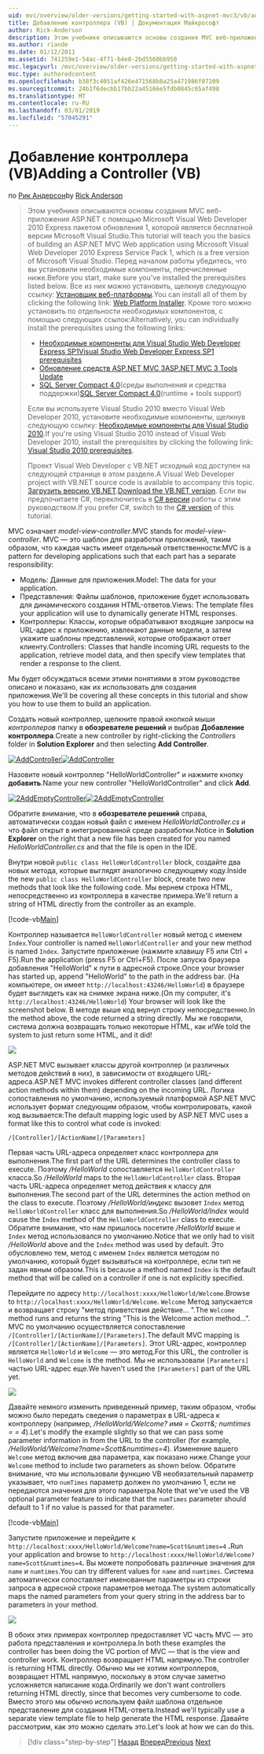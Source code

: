 ```yaml
---
uid: mvc/overview/older-versions/getting-started-with-aspnet-mvc3/vb/adding-a-controller
title: Добавление контроллера (VB) | Документация Майкрософт
author: Rick-Anderson
description: Этом учебнике описываются основы создания MVC веб-приложения ASP.NET с помощью Microsoft Visual Web Developer 2010 Express пакетом обновления 1, который является...
ms.author: riande
ms.date: 01/12/2011
ms.assetid: 741259e1-54ac-4f71-b4e8-2bd5560bb950
msc.legacyurl: /mvc/overview/older-versions/getting-started-with-aspnet-mvc3/vb/adding-a-controller
msc.type: authoredcontent
ms.openlocfilehash: b38f3c4051af426e471568b8a25a471986f07209
ms.sourcegitcommit: 24b1f6decbb17bb22a45166e5fdb0845c65af498
ms.translationtype: MT
ms.contentlocale: ru-RU
ms.lasthandoff: 03/01/2019
ms.locfileid: "57045291"
---
```

<a name="adding-a-controller-vb"></a><span data-ttu-id="8728a-103">Добавление контроллера (VB)</span><span class="sxs-lookup"><span data-stu-id="8728a-103">Adding a Controller (VB)</span></span>
====================
<span data-ttu-id="8728a-104">по [Рик Андерсон]((https://twitter.com/RickAndMSFT))</span><span class="sxs-lookup"><span data-stu-id="8728a-104">by [Rick Anderson]((https://twitter.com/RickAndMSFT))</span></span>

> <span data-ttu-id="8728a-105">Этом учебнике описываются основы создания MVC веб-приложения ASP.NET с помощью Microsoft Visual Web Developer 2010 Express пакетом обновления 1, которой является бесплатной версии Microsoft Visual Studio.</span><span class="sxs-lookup"><span data-stu-id="8728a-105">This tutorial will teach you the basics of building an ASP.NET MVC Web application using Microsoft Visual Web Developer 2010 Express Service Pack 1, which is a free version of Microsoft Visual Studio.</span></span> <span data-ttu-id="8728a-106">Перед началом работы убедитесь, что вы установили необходимые компоненты, перечисленные ниже.</span><span class="sxs-lookup"><span data-stu-id="8728a-106">Before you start, make sure you've installed the prerequisites listed below.</span></span> <span data-ttu-id="8728a-107">Все из них можно установить, щелкнув следующую ссылку: [Установщик веб-платформы](https://www.microsoft.com/web/gallery/install.aspx?appid=VWD2010SP1Pack).</span><span class="sxs-lookup"><span data-stu-id="8728a-107">You can install all of them by clicking the following link: [Web Platform Installer](https://www.microsoft.com/web/gallery/install.aspx?appid=VWD2010SP1Pack).</span></span> <span data-ttu-id="8728a-108">Кроме того можно установить по отдельности необходимых компонентов, с помощью следующих ссылок:</span><span class="sxs-lookup"><span data-stu-id="8728a-108">Alternatively, you can individually install the prerequisites using the following links:</span></span>
> 
> - [<span data-ttu-id="8728a-109">Необходимые компоненты для Visual Studio Web Developer Express SP1</span><span class="sxs-lookup"><span data-stu-id="8728a-109">Visual Studio Web Developer Express SP1 prerequisites</span></span>](https://www.microsoft.com/web/gallery/install.aspx?appid=VWD2010SP1Pack)
> - [<span data-ttu-id="8728a-110">Обновление средств ASP.NET MVC 3</span><span class="sxs-lookup"><span data-stu-id="8728a-110">ASP.NET MVC 3 Tools Update</span></span>](https://www.microsoft.com/web/gallery/install.aspx?appsxml=&amp;appid=MVC3)
> - <span data-ttu-id="8728a-111">[SQL Server Compact 4.0](https://www.microsoft.com/web/gallery/install.aspx?appid=SQLCE;SQLCEVSTools_4_0)(среды выполнения и средства поддержки)</span><span class="sxs-lookup"><span data-stu-id="8728a-111">[SQL Server Compact 4.0](https://www.microsoft.com/web/gallery/install.aspx?appid=SQLCE;SQLCEVSTools_4_0)(runtime + tools support)</span></span>
> 
> <span data-ttu-id="8728a-112">Если вы используете Visual Studio 2010 вместо Visual Web Developer 2010, установите необходимые компоненты, щелкнув следующую ссылку: [Необходимые компоненты для Visual Studio 2010](https://www.microsoft.com/web/gallery/install.aspx?appsxml=&amp;appid=VS2010SP1Pack).</span><span class="sxs-lookup"><span data-stu-id="8728a-112">If you're using Visual Studio 2010 instead of Visual Web Developer 2010, install the prerequisites by clicking the following link: [Visual Studio 2010 prerequisites](https://www.microsoft.com/web/gallery/install.aspx?appsxml=&amp;appid=VS2010SP1Pack).</span></span>
> 
> <span data-ttu-id="8728a-113">Проект Visual Web Developer с VB.NET исходный код доступен на следующей странице в этом разделе.</span><span class="sxs-lookup"><span data-stu-id="8728a-113">A Visual Web Developer project with VB.NET source code is available to accompany this topic.</span></span> <span data-ttu-id="8728a-114">[Загрузить версию VB.NET](https://code.msdn.microsoft.com/Introduction-to-MVC-3-10d1b098).</span><span class="sxs-lookup"><span data-stu-id="8728a-114">[Download the VB.NET version](https://code.msdn.microsoft.com/Introduction-to-MVC-3-10d1b098).</span></span> <span data-ttu-id="8728a-115">Если вы предпочитаете C#, переключитесь в [C# версии](../cs/adding-a-controller.md) работы с этим руководством.</span><span class="sxs-lookup"><span data-stu-id="8728a-115">If you prefer C#, switch to the [C# version](../cs/adding-a-controller.md) of this tutorial.</span></span>


<span data-ttu-id="8728a-116">MVC означает *model-view-controller*.</span><span class="sxs-lookup"><span data-stu-id="8728a-116">MVC stands for *model-view-controller*.</span></span> <span data-ttu-id="8728a-117">MVC — это шаблон для разработки приложений, таким образом, что каждая часть имеет отдельный ответственности:</span><span class="sxs-lookup"><span data-stu-id="8728a-117">MVC is a pattern for developing applications such that each part has a separate responsibility:</span></span>

- <span data-ttu-id="8728a-118">Модель: Данные для приложения.</span><span class="sxs-lookup"><span data-stu-id="8728a-118">Model: The data for your application.</span></span>
- <span data-ttu-id="8728a-119">Представления: Файлы шаблонов, приложение будет использовать для динамического создания HTML-ответов.</span><span class="sxs-lookup"><span data-stu-id="8728a-119">Views: The template files your application will use to dynamically generate HTML responses.</span></span>
- <span data-ttu-id="8728a-120">Контроллеры: Классы, которые обрабатывают входящие запросы на URL-адрес к приложению, извлекают данные модели, а затем укажите шаблоны представлений, которые отображают ответ клиенту.</span><span class="sxs-lookup"><span data-stu-id="8728a-120">Controllers: Classes that handle incoming URL requests to the application, retrieve model data, and then specify view templates that render a response to the client.</span></span>

<span data-ttu-id="8728a-121">Мы будет обсуждаться всеми этими понятиями в этом руководстве описано и показано, как их использовать для создания приложения.</span><span class="sxs-lookup"><span data-stu-id="8728a-121">We'll be covering all these concepts in this tutorial and show you how to use them to build an application.</span></span>

<span data-ttu-id="8728a-122">Создать новый контроллер, щелкните правой кнопкой мыши *контроллеров* папку в **обозревателе решений** и выбрав **Добавление контроллера**.</span><span class="sxs-lookup"><span data-stu-id="8728a-122">Create a new controller by right-clicking the *Controllers* folder in **Solution Explorer** and then selecting **Add Controller**.</span></span>

<span data-ttu-id="8728a-123">[![AddController](adding-a-controller/_static/image2.png "AddController")](adding-a-controller/_static/image1.png)</span><span class="sxs-lookup"><span data-stu-id="8728a-123">[![AddController](adding-a-controller/_static/image2.png "AddController")](adding-a-controller/_static/image1.png)</span></span>

<span data-ttu-id="8728a-124">Назовите новый контроллер &quot;HelloWorldController&quot; и нажмите кнопку **добавить**.</span><span class="sxs-lookup"><span data-stu-id="8728a-124">Name your new controller &quot;HelloWorldController&quot; and click **Add**.</span></span>

<span data-ttu-id="8728a-125">[![2AddEmptyController](adding-a-controller/_static/image4.png "2AddEmptyController")](adding-a-controller/_static/image3.png)</span><span class="sxs-lookup"><span data-stu-id="8728a-125">[![2AddEmptyController](adding-a-controller/_static/image4.png "2AddEmptyController")](adding-a-controller/_static/image3.png)</span></span>

<span data-ttu-id="8728a-126">Обратите внимание, что в **обозревателе решений** справа, автоматически создан новый файл с именем *HelloWorldController.cs* и что файл открыт в интегрированной среде разработки.</span><span class="sxs-lookup"><span data-stu-id="8728a-126">Notice in **Solution Explorer** on the right that a new file has been created for you named *HelloWorldController.cs* and that the file is open in the IDE.</span></span>

<span data-ttu-id="8728a-127">Внутри новой `public class HelloWorldController` block, создайте два новых метода, которые выглядят аналогично следующему коду.</span><span class="sxs-lookup"><span data-stu-id="8728a-127">Inside the new `public class HelloWorldController` block, create two new methods that look like the following code.</span></span> <span data-ttu-id="8728a-128">Мы вернем строка HTML, непосредственно из контроллера в качестве примера.</span><span class="sxs-lookup"><span data-stu-id="8728a-128">We'll return a string of HTML directly from the controller as an example.</span></span>

[!code-vb[Main](adding-a-controller/samples/sample1.vb)]

<span data-ttu-id="8728a-129">Контроллер называется `HelloWorldController` новый метод с именем `Index`.</span><span class="sxs-lookup"><span data-stu-id="8728a-129">Your controller is named `HelloWorldController` and your new method is named `Index`.</span></span> <span data-ttu-id="8728a-130">Запустите приложение (нажмите клавишу F5 или Ctrl + F5).</span><span class="sxs-lookup"><span data-stu-id="8728a-130">Run the application (press F5 or Ctrl+F5).</span></span> <span data-ttu-id="8728a-131">После запуска браузера добавления &quot;HelloWorld&quot; к пути в адресной строке.</span><span class="sxs-lookup"><span data-stu-id="8728a-131">Once your browser has started up, append &quot;HelloWorld&quot; to the path in the address bar.</span></span> <span data-ttu-id="8728a-132">(На компьютере, он имеет `http://localhost:43246/HelloWorld`) в браузере будет выглядеть как на снимке экрана ниже.</span><span class="sxs-lookup"><span data-stu-id="8728a-132">(On my computer, it's `http://localhost:43246/HelloWorld`) Your browser will look like the screenshot below.</span></span> <span data-ttu-id="8728a-133">В методе выше код вернул строку непосредственно.</span><span class="sxs-lookup"><span data-stu-id="8728a-133">In the method above, the code returned a string directly.</span></span> <span data-ttu-id="8728a-134">Мы же говорили, система должна возвращать только некоторые HTML, как и!</span><span class="sxs-lookup"><span data-stu-id="8728a-134">We told the system to just return some HTML, and it did!</span></span>

![](adding-a-controller/_static/image5.png)

<span data-ttu-id="8728a-135">ASP.NET MVC вызывает классы другой контроллер (и различных методов действий в них), в зависимости от входящего URL-адреса.</span><span class="sxs-lookup"><span data-stu-id="8728a-135">ASP.NET MVC invokes different controller classes (and different action methods within them) depending on the incoming URL.</span></span> <span data-ttu-id="8728a-136">Логика сопоставления по умолчанию, используемый платформой ASP.NET MVC использует формат следующим образом, чтобы контролировать, какой код вызывается:</span><span class="sxs-lookup"><span data-stu-id="8728a-136">The default mapping logic used by ASP.NET MVC uses a format like this to control what code is invoked:</span></span>

`/[Controller]/[ActionName]/[Parameters]`

<span data-ttu-id="8728a-137">Первая часть URL-адреса определяет класс контроллера для выполнения.</span><span class="sxs-lookup"><span data-stu-id="8728a-137">The first part of the URL determines the controller class to execute.</span></span> <span data-ttu-id="8728a-138">Поэтому */HelloWorld* сопоставляется `HelloWorldController` класса.</span><span class="sxs-lookup"><span data-stu-id="8728a-138">So */HelloWorld* maps to the `HelloWorldController` class.</span></span> <span data-ttu-id="8728a-139">Вторая часть URL-адреса определяет метод действия к классу для выполнения.</span><span class="sxs-lookup"><span data-stu-id="8728a-139">The second part of the URL determines the action method on the class to execute.</span></span> <span data-ttu-id="8728a-140">Поэтому */HelloWorld/индекс* вызовет `Index` метод `HelloWorldController` класс для выполнения.</span><span class="sxs-lookup"><span data-stu-id="8728a-140">So */HelloWorld/Index* would cause the `Index` method of the `HelloWorldController` class to execute.</span></span> <span data-ttu-id="8728a-141">Обратите внимание, что нам пришлось посетите */HelloWorld* выше и `Index` метод использовался по умолчанию.</span><span class="sxs-lookup"><span data-stu-id="8728a-141">Notice that we only had to visit */HelloWorld* above and the `Index` method was used by default.</span></span> <span data-ttu-id="8728a-142">Это обусловлено тем, метод с именем `Index` является методом по умолчанию, который будет вызываться на контроллере, если тип не задан явным образом.</span><span class="sxs-lookup"><span data-stu-id="8728a-142">This is because a method named `Index` is the default method that will be called on a controller if one is not explicitly specified.</span></span>

<span data-ttu-id="8728a-143">Перейдите по адресу `http://localhost:xxxx/HelloWorld/Welcome`.</span><span class="sxs-lookup"><span data-stu-id="8728a-143">Browse to `http://localhost:xxxx/HelloWorld/Welcome`.</span></span> <span data-ttu-id="8728a-144">`Welcome` Метод запускается и возвращает строку &quot;метод приветствия действие... &quot;.</span><span class="sxs-lookup"><span data-stu-id="8728a-144">The `Welcome` method runs and returns the string &quot;This is the Welcome action method...&quot;.</span></span> <span data-ttu-id="8728a-145">MVC по умолчанию осуществляется сопоставление `/[Controller]/[ActionName]/[Parameters]`.</span><span class="sxs-lookup"><span data-stu-id="8728a-145">The default MVC mapping is `/[Controller]/[ActionName]/[Parameters]`.</span></span> <span data-ttu-id="8728a-146">Этот URL-адрес, контроллер является `HelloWorld` и `Welcome` — это метод.</span><span class="sxs-lookup"><span data-stu-id="8728a-146">For this URL, the controller is `HelloWorld` and `Welcome` is the method.</span></span> <span data-ttu-id="8728a-147">Мы не использовали `[Parameters]` частью URL-адрес еще.</span><span class="sxs-lookup"><span data-stu-id="8728a-147">We haven't used the `[Parameters]` part of the URL yet.</span></span>

![](adding-a-controller/_static/image6.png)

<span data-ttu-id="8728a-148">Давайте немного изменить приведенный пример, таким образом, чтобы можно было передать сведения о параметрах в URL-адреса к контроллеру (например, */HelloWorld/Welcome? имя = Скотт&amp;; numtimes = = 4*).</span><span class="sxs-lookup"><span data-stu-id="8728a-148">Let's modify the example slightly so that we can pass some parameter information in from the URL to the controller (for example, */HelloWorld/Welcome?name=Scott&amp;numtimes=4*).</span></span> <span data-ttu-id="8728a-149">Изменение вашего `Welcome` метод включив два параметра, как показано ниже.</span><span class="sxs-lookup"><span data-stu-id="8728a-149">Change your `Welcome` method to include two parameters as shown below.</span></span> <span data-ttu-id="8728a-150">Обратите внимание, что мы использовали функцию VB необязательный параметр указывает, что `numTimes` параметр должен по умолчанию 1, если не передаются значения для этого параметра.</span><span class="sxs-lookup"><span data-stu-id="8728a-150">Note that we've used the VB optional parameter feature to indicate that the `numTimes` parameter should default to 1 if no value is passed for that parameter.</span></span>

[!code-vb[Main](adding-a-controller/samples/sample2.vb)]

<span data-ttu-id="8728a-151">Запустите приложение и перейдите к `http://localhost:xxxx/HelloWorld/Welcome?name=Scott&numtimes=4` **.**</span><span class="sxs-lookup"><span data-stu-id="8728a-151">Run your application and browse to `http://localhost:xxxx/HelloWorld/Welcome?name=Scott&numtimes=4`**.**</span></span> <span data-ttu-id="8728a-152">Вы можете попробовать различные значения для `name` и `numtimes`.</span><span class="sxs-lookup"><span data-stu-id="8728a-152">You can try different values for `name` and `numtimes`.</span></span> <span data-ttu-id="8728a-153">Система автоматически сопоставляет именованные параметры из строки запроса в адресной строке параметров метода.</span><span class="sxs-lookup"><span data-stu-id="8728a-153">The system automatically maps the named parameters from your query string in the address bar to parameters in your method.</span></span>

![](adding-a-controller/_static/image7.png)

<span data-ttu-id="8728a-154">В обоих этих примерах контроллер предоставляет VC часть MVC — это работа представления и контроллера.</span><span class="sxs-lookup"><span data-stu-id="8728a-154">In both these examples the controller has been doing the VC portion of MVC — that is the view and controller work.</span></span> <span data-ttu-id="8728a-155">Контроллер возвращает HTML напрямую.</span><span class="sxs-lookup"><span data-stu-id="8728a-155">The controller is returning HTML directly.</span></span> <span data-ttu-id="8728a-156">Обычно мы не хотим контроллеров, возвращает HTML напрямую, поскольку в этом случае заметно усложняется написание кода.</span><span class="sxs-lookup"><span data-stu-id="8728a-156">Ordinarily we don't want controllers returning HTML directly, since that becomes very cumbersome to code.</span></span> <span data-ttu-id="8728a-157">Вместо этого мы обычно используем файл шаблона отдельное представление для создания HTML-ответа.</span><span class="sxs-lookup"><span data-stu-id="8728a-157">Instead we'll typically use a separate view template file to help generate the HTML response.</span></span> <span data-ttu-id="8728a-158">Давайте рассмотрим, как это можно сделать это.</span><span class="sxs-lookup"><span data-stu-id="8728a-158">Let's look at how we can do this.</span></span>

> [!div class="step-by-step"]
> <span data-ttu-id="8728a-159">[Назад](intro-to-aspnet-mvc-3.md)
> [Вперед](adding-a-view.md)</span><span class="sxs-lookup"><span data-stu-id="8728a-159">[Previous](intro-to-aspnet-mvc-3.md)
[Next](adding-a-view.md)</span></span>
